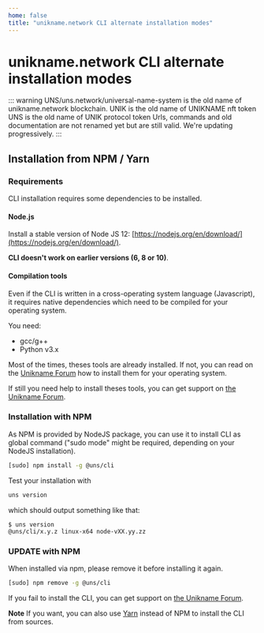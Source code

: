 ```yaml
---
home: false
title: "unikname.network CLI alternate installation modes"
---
```


# unikname.network CLI alternate installation modes

::: warning
UNS/uns.network/universal-name-system is the old name of unikname.network blockchain.
UNIK is the old name of UNIKNAME nft token
UNS is the old name of UNIK protocol token
Urls, commands and old documentation are not renamed yet but are still valid. We're updating progressively.
:::

## Installation from NPM / Yarn

### Requirements

<brand name="uns"/> CLI installation requires some dependencies to be installed.

#### Node.js

Install a stable version of Node JS 12: [https://nodejs.org/en/download/](https://nodejs.org/en/download/).

**<brand name="uns"/> CLI doesn't work on earlier versions (6, 8 or 10)**.

#### Compilation tools

Even if the <brand name="uns"/> CLI is written in a cross-operating system language (Javascript), it requires native dependencies which need to be compiled for your operating system.

You need:

- gcc/g++
- Python v3.x

Most of the times, theses tools are already installed. If not, you can read on the [Unikname Forum](https://forum.unikname.com/t/how-to-get-required-tools-to-install-the-uns-cli/95) how to install them for your operating system.

If still you need help to install theses tools, you can get support on [the Unikname Forum](https://forum.unikname.com/c/uns-network/support/).

### Installation with NPM

As NPM is provided by NodeJS package, you can use it to install <brand name="uns"/> CLI as global command ("sudo mode" might be required, depending on your NodeJS installation).

```bash
[sudo] npm install -g @uns/cli
```

Test your installation with

```bash
uns version
```

which should output something like that:

```
$ uns version
@uns/cli/x.y.z linux-x64 node-vXX.yy.zz
```

### UPDATE with NPM

When installed via npm, please remove it before installing it again.


```bash
[sudo] npm remove -g @uns/cli
```

If you fail to install the CLI, you can get support on [the Unikname Forum](https://forum.unikname.com/c/uns-network/support/).

**Note**
If you want, you can also use [Yarn](https://yarnpkg.com/) instead of NPM to install the <brand name="uns"/> CLI from sources.
